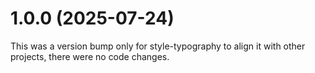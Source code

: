 # 1.0.0 (2025-07-24)

This was a version bump only for style-typography to align it with other projects, there were no code changes.
